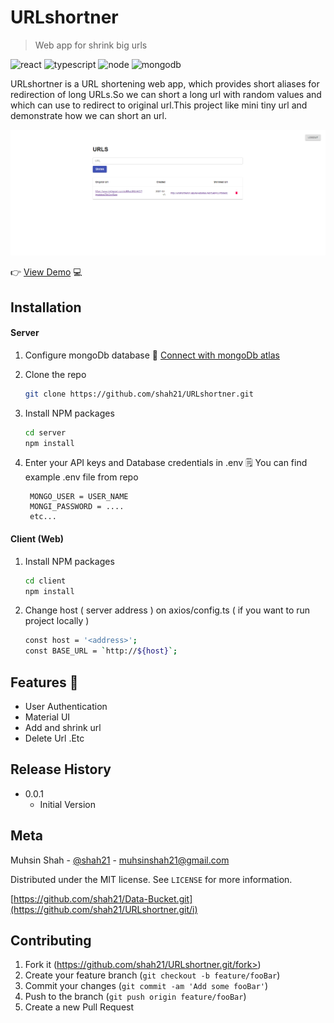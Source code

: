 # URLshortner 
> Web app for shrink big urls

![react][react-url]
![typescript][types-url]
![node][npm-image]
![mongodb][mongo-url]

URLshortner is a URL shortening web app, which provides short aliases for redirection of long URLs.So we can short a long url with random values and which can use to redirect to original url.This project like mini tiny url and demonstrate how we can short an url.

 ![](./screenshots/header.png)

👉 [View Demo](https://main.dqvr4svwjlmek.amplifyapp.com) 💻

## Installation


<h4> Server </h4>

1. Configure mongoDb database 📖 [Connect with mongoDb atlas][mongo-conn]
2. Clone the repo

   ```sh
   git clone https://github.com/shah21/URLshortner.git
   ```
3. Install NPM packages

   ```sh
   cd server
   npm install
   ```
4. Enter your API keys and Database credentials in .env 
   🗒️ You can find example .env file from repo
   
   ```JS
    MONGO_USER = USER_NAME
    MONGI_PASSWORD = ....
    etc...
   ```
<h4> Client (Web) </h4> 

1. Install NPM packages

   ```sh
   cd client
   npm install
   ```
2. Change host ( server address ) on axios/config.ts ( if you want to run project locally )

   ```sh
   const host = '<address>';
   const BASE_URL = `http://${host}`;
   ```   


## Features 🚀

* User Authentication
* Material UI
* Add and shrink url
* Delete Url
.Etc

## Release History

* 0.0.1
    * Initial Version

## Meta 

Muhsin Shah - [@shah21](https://twitter.com/MuhsinS07857838?s=09) - muhsinshah21@gmail.com

Distributed under the MIT license. See ``LICENSE`` for more information.

[https://github.com/shah21/Data-Bucket.git](https://github.com/shah21/URLshortner.git/i)

## Contributing

1. Fork it (https://github.com/shah21/URLshortner.git/fork>)
2. Create your feature branch (`git checkout -b feature/fooBar`)
3. Commit your changes (`git commit -am 'Add some fooBar'`)
4. Push to the branch (`git push origin feature/fooBar`)
5. Create a new Pull Request

<!-- Markdown link & img dfn's -->
[node-js]: https://img.shields.io/badge/node-javascript-green
[npm-image]: https://img.shields.io/badge/node-v12.18.3-green
[mongo-url]: https://img.shields.io/badge/mongodb-v4.4-brightgreen
[react-url]: https://img.shields.io/badge/reactJs-%20v17.0.1-blue
[types-url]: https://img.shields.io/badge/typescript-4.1.5-%236E97CC
[mongo-conn]: https://www.mongodb.com/blog/post/quick-start-nodejs-mongodb--how-to-get-connected-to-your-database
[wiki]: https://github.com/yourname/yourproject/wiki
